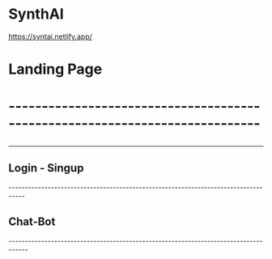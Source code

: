 # SynthAI 
https://syntai.netlify.app/
<h1>Landing Page<h1>
----------------------------------------------------------------------------

<img src="https://github.com/Pujansharma/Brookstone/assets/113420172/859a65d3-eaa5-4254-9fcb-1ef9da01119b" alt="">

----------------------------------------------------------------------------------

<h2>Login - Singup</h2>
-----------------------------------------------------------------------------------

<img src="https://github.com/Pujansharma/Brookstone/assets/113420172/f3d45c76-77b2-40db-a5b6-46a07a40b8f2" alt="">

<h2>Chat-Bot</h2>
------------------------------------------------------------------------------------
<img src="https://github.com/Pujansharma/Brookstone/assets/113420172/3cd1eab1-4bd7-4b5f-93ad-3ca5b49edc6a" alt="">
